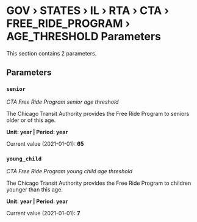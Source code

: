 # GOV › STATES › IL › RTA › CTA › FREE_RIDE_PROGRAM › AGE_THRESHOLD Parameters

This section contains 2 parameters.

## Parameters

### `senior`
*CTA Free Ride Program senior age threshold*

The Chicago Transit Authority provides the Free Ride Program to seniors older or of this age.

**Unit: year | Period: year**

Current value (2021-01-01): **65**


### `young_child`
*CTA Free Ride Program young child age threshold*

The Chicago Transit Authority provides the Free Ride Program to children younger than this age.

**Unit: year | Period: year**

Current value (2021-01-01): **7**

